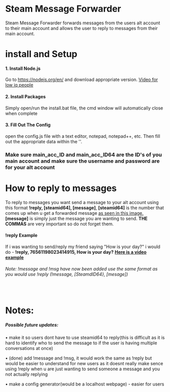 # Steam Message Forwarder
Steam Message Forwarder forwards messages from the users alt account to their main account and allows the user to reply to messages from their main account.

# install and Setup
#### 1. Install Node.js
Go to https://nodejs.org/en/ and download appropriate version.  [Video for low iq people](https://www.youtube.com/watch?v=qZQmCfkmbNA)
#### 2. Install Packages
Simply open/run the install.bat file, the cmd window will automatically close when complete
#### 3. Fill Out The Config
open the config.js file with a text editor, notepad, notepad++, etc. Then fill out the appropriate data within the ''. 

### __Make sure main_acc_ID and main_acc_ID64 are the ID's of you main account and make sure the username and password are for your alt account__

# How to reply to messages
To reply to  messages you want send a message to your alt account using this format __!reply, [steamid64], [message]__, __[steamid64]__ is the number that comes up when u get a forwarded message [as seen in this image.](https://imgur.com/a/AIEi1wN) __[message]__ is simply just the message you are wanting to send. __THE COMMAS__ are very important so do not forget them.
#### !reply Example
If i was wanting to send/reply my friend saying "How is your day?" i would do - __!reply, 76561198023414915, How is your day?__
[__Here is a video example__](https://youtu.be/g28a6xGAiiM)
###### Note: !message and !msg have now been added use the same format as you would use !reply (!message, [SteamdID64}, [mesage])

  
 
 
# Notes:
##### Possible future updates:
• make it so users dont have to use steamid64 to reply(this is difficult as it is hard to identify who to send the message to if the user is having multiple conversations at once)

• (done) add !message and !msg, it would work the same as !reply but would be easier to understand for new users as it doesnt really make sence using !reply when u are just wanting to send someone a message and you not actually replying

• make a config generator(would be a localhost webpage) - easier for users




